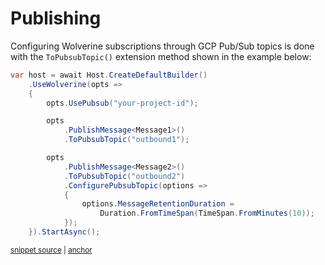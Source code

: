 # Publishing

Configuring Wolverine subscriptions through GCP Pub/Sub topics is done with the `ToPubsubTopic()` extension method shown in the example below:

<!-- snippet: sample_subscriber_rules_for_pubsub -->
<a id='snippet-sample_subscriber_rules_for_pubsub'></a>
```cs
var host = await Host.CreateDefaultBuilder()
    .UseWolverine(opts =>
    {
        opts.UsePubsub("your-project-id");

        opts
            .PublishMessage<Message1>()
            .ToPubsubTopic("outbound1");

        opts
            .PublishMessage<Message2>()
            .ToPubsubTopic("outbound2")
            .ConfigurePubsubTopic(options =>
            {
                options.MessageRetentionDuration =
                    Duration.FromTimeSpan(TimeSpan.FromMinutes(10));
            });
    }).StartAsync();
```
<sup><a href='https://github.com/JasperFx/wolverine/blob/main/src/Transports/GCP/Wolverine.Pubsub.Tests/DocumentationSamples.cs#L103-L124' title='Snippet source file'>snippet source</a> | <a href='#snippet-sample_subscriber_rules_for_pubsub' title='Start of snippet'>anchor</a></sup>
<!-- endSnippet -->
